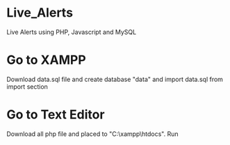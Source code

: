 # Live_Alerts
Live Alerts using PHP, Javascript and MySQL

# Go to XAMPP
Download data.sql file and create database "data" and import data.sql from import section

# Go to Text Editor
Download all php file and placed to "C:\xampp\htdocs".
Run 
